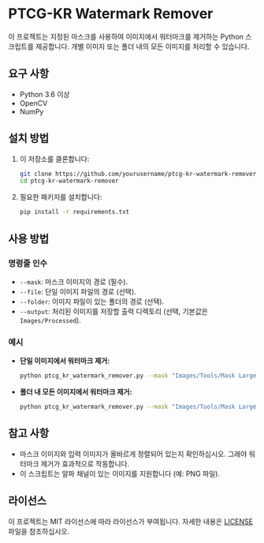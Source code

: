 # PTCG-KR Watermark Remover

이 프로젝트는 지정된 마스크를 사용하여 이미지에서 워터마크를 제거하는 Python 스크립트를 제공합니다. 개별 이미지 또는 폴더 내의 모든 이미지를 처리할 수 있습니다.

## 요구 사항

- Python 3.6 이상
- OpenCV
- NumPy

## 설치 방법

1. 이 저장소를 클론합니다:

    ```sh
    git clone https://github.com/yourusername/ptcg-kr-watermark-remover.git
    cd ptcg-kr-watermark-remover
    ```

2. 필요한 패키지를 설치합니다:

    ```sh
    pip install -r requirements.txt
    ```

## 사용 방법

### 명령줄 인수

- `--mask`: 마스크 이미지의 경로 (필수).
- `--file`: 단일 이미지 파일의 경로 (선택).
- `--folder`: 이미지 파일이 있는 폴더의 경로 (선택).
- `--output`: 처리된 이미지를 저장할 출력 디렉토리 (선택, 기본값은 `Images/Processed`).

### 예시

- **단일 이미지에서 워터마크 제거:**

    ```sh
    python ptcg_kr_watermark_remover.py --mask "Images/Tools/Mask Large.png" --file "Images/Watermarks/sample.png" --output "Images/Processed"
    ```

- **폴더 내 모든 이미지에서 워터마크 제거:**

    ```sh
    python ptcg_kr_watermark_remover.py --mask "Images/Tools/Mask Large.png" --folder "Images/Watermarks" --output "Images/Processed"
    ```

## 참고 사항

- 마스크 이미지와 입력 이미지가 올바르게 정렬되어 있는지 확인하십시오. 그래야 워터마크 제거가 효과적으로 작동합니다.
- 이 스크립트는 알파 채널이 있는 이미지를 지원합니다 (예: PNG 파일).

## 라이선스

이 프로젝트는 MIT 라이선스에 따라 라이선스가 부여됩니다. 자세한 내용은 [LICENSE](LICENSE) 파일을 참조하십시오.
